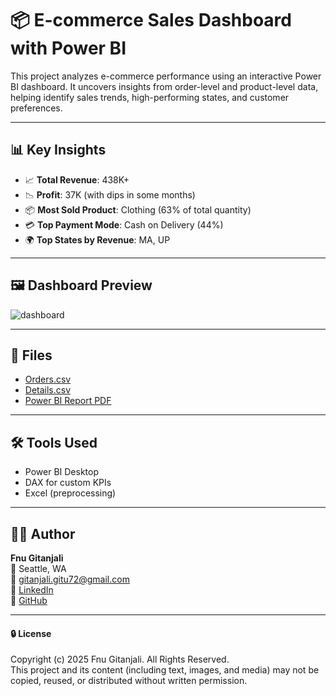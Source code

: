 # 📦 E-commerce Sales Dashboard with Power BI

This project analyzes e-commerce performance using an interactive Power BI dashboard. It uncovers insights from order-level and product-level data, helping identify sales trends, high-performing states, and customer preferences.

---

## 📊 Key Insights

- 📈 **Total Revenue**: 438K+
- 📉 **Profit**: 37K (with dips in some months)
- 📦 **Most Sold Product**: Clothing (63% of total quantity)
- 💳 **Top Payment Mode**: Cash on Delivery (44%)
- 🌍 **Top States by Revenue**: MA, UP

---

## 🖼️ Dashboard Preview

![dashboard](./images/dashboard_preview.png)

---

## 📎 Files

- [Orders.csv](./data/Orders.csv)
- [Details.csv](./data/Details.csv)
- [Power BI Report PDF](./report/Ecommerce_Sales_Report.pdf)

---

## 🛠️ Tools Used

- Power BI Desktop
- DAX for custom KPIs
- Excel (preprocessing)

---

## 👩‍💻 Author

**Fnu Gitanjali**  
📍 Seattle, WA  
📧 gitanjali.gitu72@gmail.com  
🔗 [LinkedIn](https://www.linkedin.com/in/gitanjali-fnu)  
🔗 [GitHub](https://github.com/Gitanjali988)

---

#### 🔒 License

Copyright (c) 2025 Fnu Gitanjali. All Rights Reserved.  
This project and its content (including text, images, and media) may not be copied, reused, or distributed without written permission.



